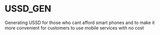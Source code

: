# USSD_GEN
Generating USSD for those who cant afford smart phones and to make it more convenient for customers to use mobile services with no cost
